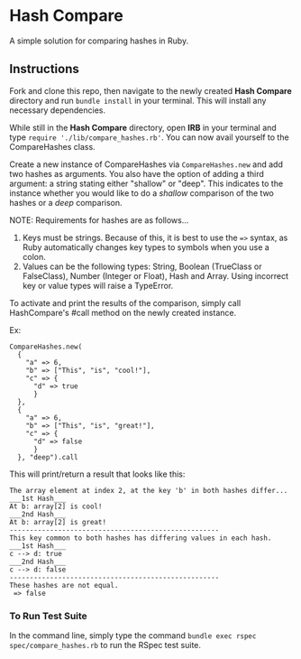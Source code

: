 # Hash Compare

A simple solution for comparing hashes in Ruby.

## Instructions

Fork and clone this repo, then navigate to the newly created <b>Hash Compare</b> directory and run `bundle install` in your terminal. This will install any necessary dependencies.

While still in the <b>Hash Compare</b> directory, open <b>IRB</b> in your terminal and type `require './lib/compare_hashes.rb'`. You can now avail yourself to the CompareHashes class.

Create a new instance of CompareHashes via `CompareHashes.new` and add two hashes as arguments. You also have the option of adding a third argument: a string stating either "shallow" or "deep". This indicates to the instance whether you would like to do a <i>shallow</i> comparison of the two hashes or a <i>deep</i> comparison.

NOTE: Requirements for hashes are as follows...
  1) Keys must be strings. Because of this, it is best to use the `=>` syntax, as Ruby automatically changes key types to symbols when you use a colon.
  2) Values can be the following types: String, Boolean (TrueClass or FalseClass), Number (Integer or Float), Hash and Array.
Using incorrect key or value types will raise a TypeError.

To activate and print the results of the comparison, simply call HashCompare's #call method on the newly created instance.

Ex:
```
CompareHashes.new(
  {
    "a" => 6,
    "b" => ["This", "is", "cool!"],
    "c" => {
      "d" => true
      }
  },
  {
    "a" => 6,
    "b" => ["This", "is", "great!"],
    "c" => {
      "d" => false
      }
  }, "deep").call
```
  
This will print/return a result that looks like this:

```
The array element at index 2, at the key 'b' in both hashes differ...
___1st Hash___
At b: array[2] is cool!
___2nd Hash___
At b: array[2] is great!
----------------------------------------------------
This key common to both hashes has differing values in each hash.
___1st Hash___
c --> d: true
___2nd Hash___
c --> d: false
----------------------------------------------------
These hashes are not equal.
 => false
```
### To Run Test Suite

In the command line, simply type the command `bundle exec rspec spec/compare_hashes.rb` to run the RSpec test suite.
